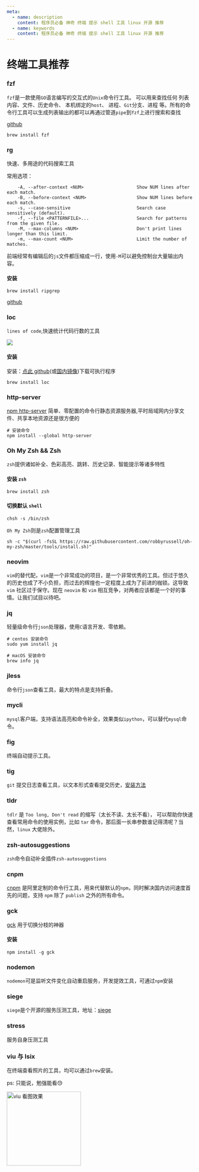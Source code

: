 ```yaml
---
meta:
  - name: description
    content: 程序员必备 神奇 终端 提示 shell 工具 linux 开源 推荐
  - name: keywords
    content: 程序员必备 神奇 终端 提示 shell 工具 linux 开源 推荐
---
```

# 终端工具推荐

### fzf

`fzf`是一款使用`GO`语言编写的交互式的`Unix`命令行工具。
可以用来查找任何 列表内容、文件、历史命令、 本机绑定的`host`、 进程、`Git`分支、进程 等。所有的命令行工具可以生成列表输出的都可以再通过管道`pipe`到`fzf`上进行搜索和查找

<ImgView title="fzf" url="https://8.z.wiki/images/20220318/85ed7eeda5f8490794630145886067fa.gif" />

[github](https://github.com/junegunn/fzf)

```shell
brew install fzf
```


### rg

快速、多用途的代码搜索工具

常用选项：

```
    -A, --after-context <NUM>                    Show NUM lines after each match.
    -B, --before-context <NUM>                   Show NUM lines before each match.
    -s, --case-sensitive                         Search case sensitively (default).
    -f, --file <PATTERNFILE>...                  Search for patterns from the given file.
    -M, --max-columns <NUM>                      Don't print lines longer than this limit.
    -m, --max-count <NUM>                        Limit the number of matches.
```

前端经常有编辑后的`js`文件都压缩成一行，使用`-M`可以避免控制台大量输出内容。

#### 安装

```shell
brew install ripgrep

```

[github](https://github.com/BurntSushi/ripgrep)

### loc

`lines of code`,快速统计代码行数的工具

![](https://z.wiki/images/20220318/eb49ea01501344e688d39e31bfe59013.png)


#### 安装

安装：[点此 github](https://github.com/cgag/loc/releases)(或[国内镜像](https://z.wiki/autoupload/2022-09-14/62d62f3479a64502ab11fc04dfa746a4.loc-v0.3.4-x86_64-unknown-linux-gnu.tar.gz.zip))下载可执行程序

```shell
brew install loc

```

### http-server

[npm http-server](https://www.npmjs.com/package/http-server)
简单、零配置的命令行静态资源服务器,平时局域网内分享文件、共享本地资源还是很方便的

```shell
# 安装命令
npm install --global http-server
```

### Oh My Zsh && Zsh

`zsh`提供诸如补全、色彩高亮、跳转、历史记录、智能提示等诸多特性

#### 安装 `zsh`
```shell
brew install zsh
```

#### 切换默认 `shell`
```shell
chsh -s /bin/zsh
```

`Oh My Zsh`则是`zsh`配置管理工具

```shell
sh -c "$(curl -fsSL https://raw.githubusercontent.com/robbyrussell/oh-my-zsh/master/tools/install.sh)"
```

### neovim

`vim`的替代配，`vim`是一个非常成功的项目，是一个非常优秀的工具。但过于悠久的历史也成了不小负担，而过去的辉煌也一定程度上成为了前进的枷锁。这导致 `vim` 社区过于保守。现在 `neovim` 和 `vim` 相互竞争，对两者应该都是一个好的事情。让我们试目以待吧。

<ImgView title="neovim" url="https://z.wiki/images/20220318/f6b299ce76f14a36bdb34287bb0b8cc9.png" />


### jq

轻量级命令行`json`处理器，使用`C`语言开发、零依赖。

<ImgView title="jq" url="https://9.z.wiki/images/20220319/92902799ed1c44e9bca8fa2cbd9fbc73.png" />

```shell
# centos 安装命令
sudo yum install jq

# macOS 安装命令
brew info jq
```

### jless

命令行`json`查看工具，最大的特点是支持折叠。

<ImgView title="jless" url="https://5.z.wiki/autoupload/2022-09-14/a7c95bd5fd0546be85cc5c5f5fa33b81.jless-recording.gif" />

### mycli

`mysql`客户端，支持语法高亮和命令补全，效果类似`ipython`，可以替代`mysql`命令。

<ImgView title="mycli mysql 客户端" url="https://z.wiki/images/20220319/8724416f58714a04906308de93607eb8.png" />

### fig

终端自动提示工具。

<ImgView title="fig" url="https://4.z.wiki/images/20220319/6d94bfddc24a48d08b12b6c51144b3b9.gif" />

### tig

`git` 提交日志查看工具，以文本形式查看提交历史，[安装方法](https://jonas.github.io/tig/INSTALL.html)

<ImgView title="tig" url="https://2.z.wiki/images/20220327/e04486b038f64aaab1effc3fe4cdd6ad.png" />


### tldr

`tdlr` 是 `Too long, Don't read` 的缩写（太长不读、太长不看），
可以帮助你快速查看常用命令的使用实例，比如 `tar` 命令，那后面一长串参数谁记得清呢？当然，`linux` 大佬除外。

<ImgView title="tldr" url="https://3.z.wiki/images/20220327/6b8f1df8617c4b0b8105c3962fe86819.png" />


### zsh-autosuggestions

`zsh`命令自动补全插件`zsh-autosuggestions`

<ImgView title="zsh-autosuggestions" url="https://4.z.wiki/images/20220327/c049aa1a16774e54a99ef7369a860f55.png" />


### cnpm

[cnpm](https://npmmirror.com/) 是阿里定制的命令行工具，用来代替默认的`npm`，同时解决国内访问速度首先的问题，支持 `npm` 除了 `publish` 之外的所有命令。

### gck

[gck](https://npmjs.com/package/gck) 用于切换分枝的神器


<ImgView title="cnpm" url="https://9.z.wiki/autoupload/20221124/UgEU.352X762-RPReplay_Final1669303784.gif" />

#### 安装

```shell
npm install -g gck
```

### nodemon

`nodemon`可是监听文件变化自动重启服务，开发提效工具，可通过`npm`安装

### siege

`siege`是个开源的服务压测工具，地址：[siege](https://github.com/JoeDog/siege)

### stress

服务自身压测工具

### viu 与 lsix

在终端查看照片的工具，均可以通过`brew`安装。

ps: 只能说，勉强能看😓

<img src="https://z.wiki/autoupload/20230209/wWWi.1362X818-image.png" width="200" alt="viu 看图效果" title="viu 看图效果" />
